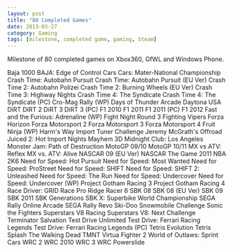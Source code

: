 ```yaml
---
layout: post
title: "80 Completed Games"
date: 2013-03-27
category: Gaming
tags: [milestone, completed game, gaming, Steam]
---
```


Milestone of 80 completed games on Xbox360, GfWL and Windows Phone.

Baja 1000
BAJA: Edge of Control
Cars
Cars: Mater-National Championship
Crash Time: Autobahn Pursuit
Crash Time: Autobahn Pursuit (EU Ver)
Crash Time 2: Autobahn Polizei
Crash Time 2: Burning Wheels (EU Ver)
Crash Time 3: Highway Nights
Crash Time 4: The Syndicate
Crash Time 4: The Syndicate (PC)
Cro-Mag Rally (WP)
Days of Thunder Arcade
Daytona USA
DiRT
DiRT 2
DiRT 3
DiRT 3 (PC)
F1 2010
F1 2011
F1 2011 (PC)
F1 2012
Fast and the Furious: Adrenaline (WP)
Fight Night Round 3
Fighting Vipers
Forza Horizon
Forza Motorsport 2
Forza Motorsport 3
Forza Motorsport 4
Fruit Ninja (WP)
Harm's Way
Import Tuner Challenge
Jeremy McGrath's Offroad
Juiced 2: Hot Import Nights
Mayhem 3D
Midnight Club: Los Angeles
Monster Jam: Path of Destruction
MotoGP 09/10
MotoGP 10/11
MX vs ATV: Reflex
MX vs. ATV: Alive
NASCAR 09 (EU Ver)
NASCAR The Game 2011
NBA 2K6
Need for Speed: Hot Pursuit
Need for Speed: Most Wanted
Need for Speed: ProStreet
Need for Speed: SHIFT
Need for Speed: SHIFT 2: Unleashed
Need for Speed: The Run
Need for Speed: Undercover
Need for Speed: Undercover (WP)
Project Gotham Racing 3
Project Gotham Racing 4
Race Driver: GRID
Race Pro
Ridge Racer 6
SBK 08
SBK 08 (EU Ver)
SBK 09
SBK 2011
SBK Generations
SBK X: Superbike World Championship
SEGA Rally Online Arcade
SEGA Rally Revo
Ski-Doo Snowmobile Challenge
Sonic the Fighters
Superstars V8 Racing
Superstars V8: Next Challenge
Terminator Salvation
Test Drive Unlimited
Test Drive: Ferrari Racing Legends
Test Drive: Ferrari Racing Legends (PC)
Tetris Evolution
Tetris Splash
The Walking Dead
TMNT
Virtua Fighter 2
World of Outlaws: Sprint Cars
WRC 2
WRC 2010
WRC 3
WRC Powerslide